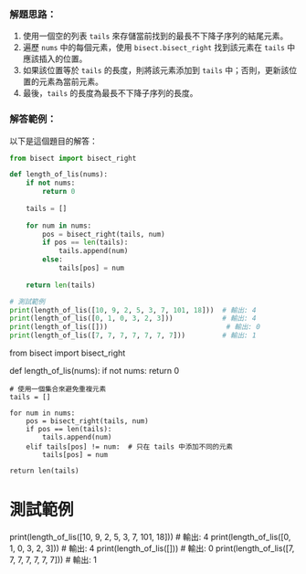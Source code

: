 
### 解題思路：
1. 使用一個空的列表 `tails` 來存儲當前找到的最長不下降子序列的結尾元素。
2. 遍歷 `nums` 中的每個元素，使用 `bisect.bisect_right` 找到該元素在 `tails` 中應該插入的位置。
3. 如果該位置等於 `tails` 的長度，則將該元素添加到 `tails` 中；否則，更新該位置的元素為當前元素。
4. 最後，`tails` 的長度為最長不下降子序列的長度。

### 解答範例：
以下是這個題目的解答：

```python
from bisect import bisect_right

def length_of_lis(nums):
    if not nums:
        return 0
    
    tails = []
    
    for num in nums:
        pos = bisect_right(tails, num)
        if pos == len(tails):
            tails.append(num)
        else:
            tails[pos] = num
            
    return len(tails)

# 測試範例
print(length_of_lis([10, 9, 2, 5, 3, 7, 101, 18]))  # 輸出: 4
print(length_of_lis([0, 1, 0, 3, 2, 3]))            # 輸出: 4
print(length_of_lis([]))                             # 輸出: 0
print(length_of_lis([7, 7, 7, 7, 7, 7, 7]))         # 輸出: 1
```

from bisect import bisect_right

def length_of_lis(nums):
    if not nums:
        return 0
    
    # 使用一個集合來避免重複元素
    tails = []
    
    for num in nums:
        pos = bisect_right(tails, num)
        if pos == len(tails):
            tails.append(num)
        elif tails[pos] != num:  # 只在 tails 中添加不同的元素
            tails[pos] = num
            
    return len(tails)

# 測試範例
print(length_of_lis([10, 9, 2, 5, 3, 7, 101, 18]))  # 輸出: 4
print(length_of_lis([0, 1, 0, 3, 2, 3]))            # 輸出: 4
print(length_of_lis([]))                             # 輸出: 0
print(length_of_lis([7, 7, 7, 7, 7, 7, 7]))         # 輸出: 1

